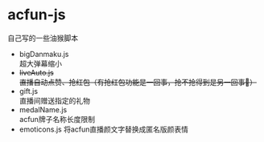 # acfun-js
自己写的一些油猴脚本

- bigDanmaku.js  
  超大弹幕缩小  
- ~~liveAuto.js~~  
  ~~直播自动点赞、抢红包（有抢红包功能是一回事，抢不抢得到是另一回事🤪）~~
- gift.js  
  直播间赠送指定的礼物
- medalName.js  
  acfun牌子名称长度限制
- emoticons.js
  将acfun直播颜文字替换成匿名版颜表情
